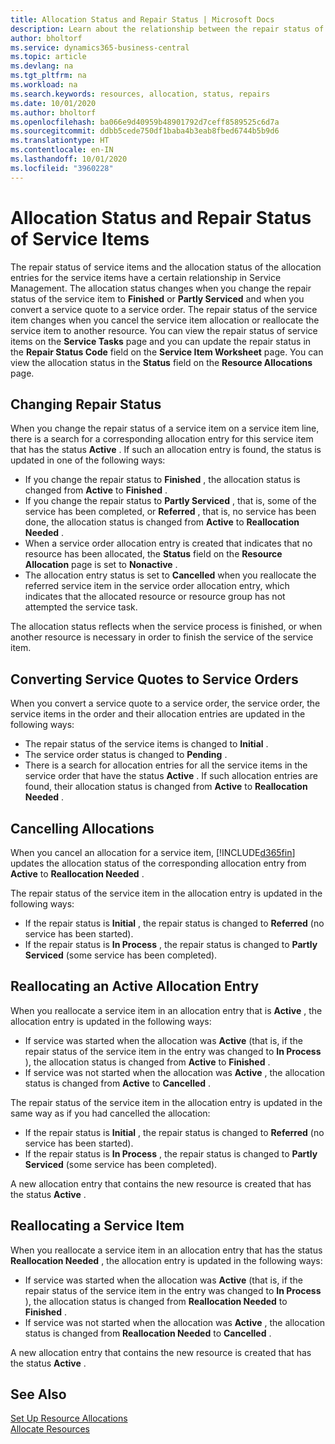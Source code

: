 ```yaml
---
title: Allocation Status and Repair Status | Microsoft Docs
description: Learn about the relationship between the repair status of service items and the allocation status of the allocation entries for them.
author: bholtorf
ms.service: dynamics365-business-central
ms.topic: article
ms.devlang: na
ms.tgt_pltfrm: na
ms.workload: na
ms.search.keywords: resources, allocation, status, repairs
ms.date: 10/01/2020
ms.author: bholtorf
ms.openlocfilehash: ba066e9d40959b48901792d7ceff8589525c6d7a
ms.sourcegitcommit: ddbb5cede750df1baba4b3eab8fbed6744b5b9d6
ms.translationtype: HT
ms.contentlocale: en-IN
ms.lasthandoff: 10/01/2020
ms.locfileid: "3960228"
---
```

# <a name="allocation-status-and-repair-status-of-service-items"></a>Allocation Status and Repair Status of Service Items
The repair status of service items and the allocation status of the allocation entries for the service items have a certain relationship in Service Management. The allocation status changes when you change the repair status of the service item to **Finished** or **Partly Serviced** and when you convert a service quote to a service order. The repair status of the service item changes when you cancel the service item allocation or reallocate the service item to another resource. You can view the repair status of service items on the **Service Tasks** page and you can update the repair status in the **Repair Status Code** field on the **Service Item Worksheet** page. You can view the allocation status in the **Status** field on the **Resource Allocations** page.  
  
## <a name="changing-repair-status"></a>Changing Repair Status  
When you change the repair status of a service item on a service item line, there is a search for a corresponding allocation entry for this service item that has the status **Active** . If such an allocation entry is found, the status is updated in one of the following ways:  
  
* If you change the repair status to **Finished** , the allocation status is changed from **Active** to **Finished** .  
* If you change the repair status to **Partly Serviced** , that is, some of the service has been completed, or **Referred** , that is, no service has been done, the allocation status is changed from **Active** to **Reallocation Needed** .  
* When a service order allocation entry is created that indicates that no resource has been allocated, the **Status** field on the **Resource Allocation** page is set to **Nonactive** .  
* The allocation entry status is set to **Cancelled** when you reallocate the referred service item in the service order allocation entry, which indicates that the allocated resource or resource group has not attempted the service task.  
  
The allocation status reflects when the service process is finished, or when another resource is necessary in order to finish the service of the service item.  
  
## <a name="converting-service-quotes-to-service-orders"></a>Converting Service Quotes to Service Orders  
When you convert a service quote to a service order, the service order, the service items in the order and their allocation entries are updated in the following ways:  
  
* The repair status of the service items is changed to **Initial** .  
* The service order status is changed to **Pending** .  
* There is a search for allocation entries for all the service items in the service order that have the status **Active** . If such allocation entries are found, their allocation status is changed from **Active** to **Reallocation Needed** .  
  
## <a name="canceling-allocations"></a>Cancelling Allocations  
When you cancel an allocation for a service item, [!INCLUDE[d365fin](includes/d365fin_md.md)] updates the allocation status of the corresponding allocation entry from **Active** to **Reallocation Needed** .

The repair status of the service item in the allocation entry is updated in the following ways:  
  
* If the repair status is **Initial** , the repair status is changed to **Referred** (no service has been started).  
* If the repair status is **In Process** , the repair status is changed to **Partly Serviced** (some service has been completed).  
  
## <a name="reallocating-an-active-allocation-entry"></a>Reallocating an Active Allocation Entry  
When you reallocate a service item in an allocation entry that is **Active** , the allocation entry is updated in the following ways:  
  
* If service was started when the allocation was **Active** (that is, if the repair status of the service item in the entry was changed to **In Process** ), the allocation status is changed from **Active** to **Finished** .  
* If service was not started when the allocation was **Active** , the allocation status is changed from **Active** to **Cancelled** .  
  
The repair status of the service item in the allocation entry is updated in the same way as if you had cancelled the allocation:  
  
* If the repair status is **Initial** , the repair status is changed to **Referred** (no service has been started).  
* If the repair status is **In Process** , the repair status is changed to **Partly Serviced** (some service has been completed).  
  
A new allocation entry that contains the new resource is created that has the status **Active** .  
  
## <a name="reallocating-a-service-item"></a>Reallocating a Service Item  
When you reallocate a service item in an allocation entry that has the status **Reallocation Needed** , the allocation entry is updated in the following ways:  
  
* If service was started when the allocation was **Active** (that is, if the repair status of the service item in the entry was changed to **In Process** ), the allocation status is changed from **Reallocation Needed** to **Finished** .  
* If service was not started when the allocation was **Active** , the allocation status is changed from **Reallocation Needed** to **Cancelled** .  
  
A new allocation entry that contains the new resource is created that has the status **Active** .  
  
## <a name="see-also"></a>See Also  
[Set Up Resource Allocations](service-how-setup-resource-allocation.md)  
[Allocate Resources](service-how-to-allocate-resources.md)  


